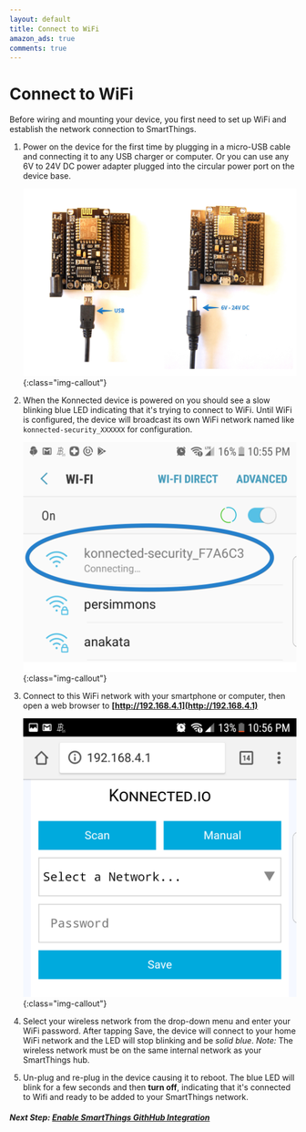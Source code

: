 ```yaml
---
layout: default
title: Connect to WiFi
amazon_ads: true
comments: true
---
```


# Connect to WiFi
Before wiring and mounting your device, you first need to set up WiFi and establish the network connection to 
SmartThings.

1. Power on the device for the first time by plugging in a micro-USB cable and connecting it
 to any USB charger or computer. Or you can use any 6V to 24V DC power adapter plugged into the circular power port on
  the device base.
  
    ![](/assets/images/power-plugs.jpg){:class="img-callout"}

1. When the Konnected device is powered on you should see a slow blinking blue LED indicating that it's trying to 
connect to WiFi. Until WiFi is configured, the device will broadcast its own WiFi network named like 
`konnected-security_XXXXXX` for configuration.

    ![](/assets/images/Screenshot_20170710-225505.png){:class="img-callout"}

1. Connect to this WiFi network with your smartphone or computer, then open a web browser to 
 **[http://192.168.4.1](http://192.168.4.1)**
 
    ![](/assets/images/Screenshot_20170710-225643.png){:class="img-callout"}

1. Select your wireless network from the drop-down menu and enter your WiFi password. After tapping Save, the device
 will connect to your home WiFi network and the LED will stop blinking and be *solid blue*.
 _Note:_ The wireless network must be on the same internal network as your SmartThings hub.
 
1. Un-plug and re-plug in the device causing it to reboot. The blue LED will blink for a few seconds and then 
**turn off**, indicating that it's connected to Wifi and ready to be added to your SmartThings network.
 
##### **Next Step:** [Enable SmartThings GithHub Integration](/security-alarm-system/installation/github-integration) 
 